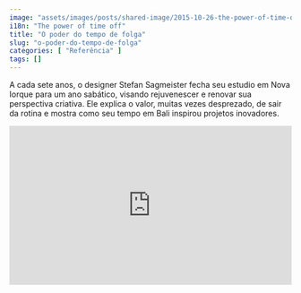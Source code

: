 ```yaml
---
image: "assets/images/posts/shared-image/2015-10-26-the-power-of-time-off.jpg"
i18n: "The power of time off"
title: "O poder do tempo de folga"
slug: "o-poder-do-tempo-de-folga"
categories: [ "Referência" ]
tags: []
---
```

A cada sete anos, o designer Stefan Sagmeister fecha seu estudio em Nova Iorque para um ano sabático, visando rejuvenescer e renovar sua perspectiva criativa. Ele explica o valor, muitas vezes desprezado, de sair da rotina e mostra como seu tempo em Bali inspirou projetos inovadores.

<div style="max-width:854px"><div style="position:relative;height:0;padding-bottom:56.25%"><iframe src="https://embed.ted.com/talks/lang/pt-br/stefan_sagmeister_the_power_of_time_off" width="854" height="480" style="position:absolute;left:0;top:0;width:100%;height:100%" frameborder="0" scrolling="no" allowfullscreen></iframe></div></div>